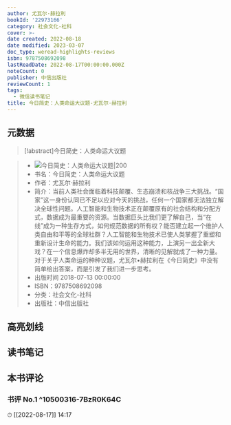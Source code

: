 ```yaml
---
author: 尤瓦尔·赫拉利
bookId: '22973166'
category: 社会文化-社科
cover: >-
date created: 2022-08-18
date modified: 2023-03-07
doc_type: weread-highlights-reviews
isbn: 9787508692098
lastReadDate: 2022-08-17T00:00:00.000Z
noteCount: 0
publisher: 中信出版社
reviewCount: 1
tags:
  - 微信读书笔记
title: 今日简史：人类命运大议题-尤瓦尔·赫拉利
---
```


## 元数据

>[!abstract]今日简史：人类命运大议题

> - ![今日简史：人类命运大议题|200](https://wfqqreader-1252317822.image.myqcloud.com/cover/166/22973166/t7_22973166.jpg)
> - 书名：今日简史：人类命运大议题
> - 作者：尤瓦尔·赫拉利
> - 简介：当前人类社会面临着科技颠覆、生态崩溃和核战争三大挑战。“国家”这一身份认同已不足以应对今天的挑战，任何一个国家都无法独立解决全球性问题。人工智能和生物技术正在颠覆原有的社会结构和分配方式，数据成为最重要的资源。当数据巨头比我们更了解自己，当“在线”成为一种生存方式，如何规范数据的所有权？能否建立起一个维护人类自由和平等的全球社群？人工智能和生物技术已使人类掌握了重塑和重新设计生命的能力。我们该如何运用这种能力，上演另一出全新大戏？在一个信息爆炸却多半无用的世界，清晰的见解就成了一种力量。对于关乎人类命运的种种议题，尤瓦尔•赫拉利在《今日简史》中没有简单给出答案，而是引发了我们进一步思考。
> - 出版时间 2018-07-13 00:00:00
> - ISBN：9787508692098
> - 分类：社会文化-社科
> - 出版社：中信出版社

## 高亮划线

## 读书笔记

## 本书评论

### 书评 No.1 ^10500316-7BzR0K64C

⏱ [[2022-08-17]] 14:17
